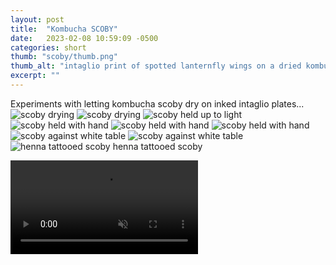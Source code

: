 ```yaml
---
layout: post
title:  "Kombucha SCOBY"
date:   2023-02-08 10:59:09 -0500
categories: short
thumb: "scoby/thumb.png"
thumb_alt: "intaglio print of spotted lanternfly wings on a dried kombucha scoby"
excerpt: ""
---
```

Experiments with letting kombucha scoby dry on inked intaglio plates...
![scoby drying](/fieldnotes/assets/images/scoby/scoby1.jpg)
![scoby drying](/fieldnotes/assets/images/scoby/scoby2.jpg)
![scoby held up to light](/fieldnotes/assets/images/scoby/scoby3.jpg)
![scoby held with hand](/fieldnotes/assets/images/scoby/scoby4.jpg)
![scoby held with hand](/fieldnotes/assets/images/scoby/scoby5.jpg)
![scoby held with hand](/fieldnotes/assets/images/scoby/scoby6.jpg)
![scoby against white table](/fieldnotes/assets/images/scoby/scoby7.jpg)
![scoby against white table](/fieldnotes/assets/images/scoby/scoby8.jpg)
![henna tattooed scoby](/fieldnotes/assets/images/scoby/henna.png)
<span>henna tattooed scoby</span>

<video muted autoplay controls>
  <source src="/fieldnotes/assets/images/scoby/scoby9.mp4" type="video/mp4">
Your browser does not support the video tag.
</video>

